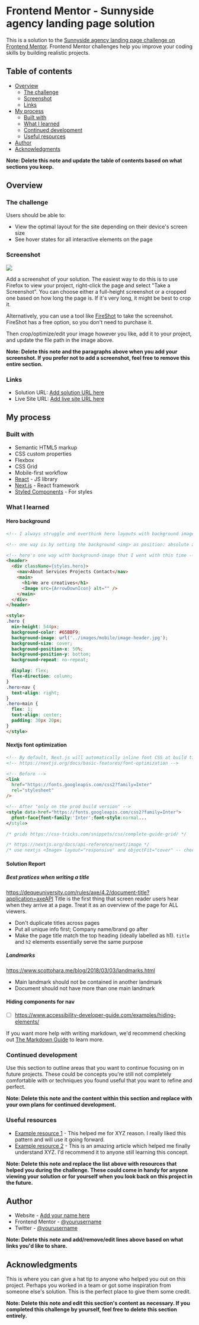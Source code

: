 # Frontend Mentor - Sunnyside agency landing page solution

This is a solution to the [Sunnyside agency landing page challenge on Frontend Mentor](https://www.frontendmentor.io/challenges/sunnyside-agency-landing-page-7yVs3B6ef). Frontend Mentor challenges help you improve your coding skills by building realistic projects.

## Table of contents

- [Overview](#overview)
  - [The challenge](#the-challenge)
  - [Screenshot](#screenshot)
  - [Links](#links)
- [My process](#my-process)
  - [Built with](#built-with)
  - [What I learned](#what-i-learned)
  - [Continued development](#continued-development)
  - [Useful resources](#useful-resources)
- [Author](#author)
- [Acknowledgments](#acknowledgments)

**Note: Delete this note and update the table of contents based on what sections you keep.**

## Overview

### The challenge

Users should be able to:

- View the optimal layout for the site depending on their device's screen size
- See hover states for all interactive elements on the page

### Screenshot

![](./screenshot.jpg)

Add a screenshot of your solution. The easiest way to do this is to use Firefox to view your project, right-click the page and select "Take a Screenshot". You can choose either a full-height screenshot or a cropped one based on how long the page is. If it's very long, it might be best to crop it.

Alternatively, you can use a tool like [FireShot](https://getfireshot.com/) to take the screenshot. FireShot has a free option, so you don't need to purchase it.

Then crop/optimize/edit your image however you like, add it to your project, and update the file path in the image above.

**Note: Delete this note and the paragraphs above when you add your screenshot. If you prefer not to add a screenshot, feel free to remove this entire section.**

### Links

- Solution URL: [Add solution URL here](https://your-solution-url.com)
- Live Site URL: [Add live site URL here](https://your-live-site-url.com)

## My process

### Built with

- Semantic HTML5 markup
- CSS custom properties
- Flexbox
- CSS Grid
- Mobile-first workflow
- [React](https://reactjs.org/) - JS library
- [Next.js](https://nextjs.org/) - React framework
- [Styled Components](https://styled-components.com/) - For styles

### What I learned

#### Hero background

```html
<!-- I always struggle and overthink hero layouts with background images under overlay text -->

<!-- one way is by setting the background <img> as position: absolute and the content as siblings -- which could not make it work to my liking -->

<!-- here's one way with background-image that I went with this time -->
<header>
  <div className={styles.hero}>
    <nav>About Services Projects Contact</nav>
    <main>
      <h1>We are creatives</h1>
      <Image src={ArrowDownIcon} alt="" />
    </main>
  </div>
</header>

<style>
.hero {
  min-height: 544px;
  background-color: #65BBF9;
  background-image: url('../images/mobile/image-header.jpg');
  background-size: cover;
  background-position-x: 50%;
  background-position-y: bottom;
  background-repeat: no-repeat;

  display: flex;
  flex-direction: column;
}
.hero>nav {
  text-align: right;
}
.hero>main {
  flex: 1;
  text-align: center;
  padding: 30px 20px;
}
</style>
```

#### Nextjs font optimization

```html
<!-- By default, Next.js will automatically inline font CSS at build time, eliminating an extra round trip to fetch font declarations. This results in improvements to First Contentful Paint (FCP) and Largest Contentful Paint (LCP). -->
<!-- https://nextjs.org/docs/basic-features/font-optimization -->

<!-- Before -->
<link
  href="https://fonts.googleapis.com/css2?family=Inter"
  rel="stylesheet"
/>

<!-- After "only on the prod build version" -->
<style data-href="https://fonts.googleapis.com/css2?family=Inter">
  @font-face{font-family:'Inter';font-style:normal...
</style>
```

```css
/* grids https://css-tricks.com/snippets/css/complete-guide-grid/ */

/* https://nextjs.org/docs/api-reference/next/image */
/* use nextjs <Image> layout="responsive" and objectFit="cover" -- check out the other props */

```

#### Solution Report

##### Best pratices when writing a title

https://dequeuniversity.com/rules/axe/4.2/document-title?application=axeAPI
Title is the first thing that screen reader users hear when they arrive at a page. Treat it as an overview of the page for ALL viewers.

- Don't duplicate titles across pages
- Put all unique info first; Company name/brand go after
- Make the page title match the top heading (ideally labelled as h1). `title` and `h2` elements essentially serve the same purpose

##### Landmarks

https://www.scottohara.me/blog/2018/03/03/landmarks.html

- Main landmark should not be contained in another landmark
- Document should not have more than one main landmark

#### Hiding components for nav

- [ ] https://www.accessibility-developer-guide.com/examples/hiding-elements/

If you want more help with writing markdown, we'd recommend checking out [The Markdown Guide](https://www.markdownguide.org/) to learn more.

### Continued development

Use this section to outline areas that you want to continue focusing on in future projects. These could be concepts you're still not completely comfortable with or techniques you found useful that you want to refine and perfect.

**Note: Delete this note and the content within this section and replace with your own plans for continued development.**

### Useful resources

- [Example resource 1](https://www.example.com) - This helped me for XYZ reason. I really liked this pattern and will use it going forward.
- [Example resource 2](https://www.example.com) - This is an amazing article which helped me finally understand XYZ. I'd recommend it to anyone still learning this concept.

**Note: Delete this note and replace the list above with resources that helped you during the challenge. These could come in handy for anyone viewing your solution or for yourself when you look back on this project in the future.**

## Author

- Website - [Add your name here](https://www.your-site.com)
- Frontend Mentor - [@yourusername](https://www.frontendmentor.io/profile/yourusername)
- Twitter - [@yourusername](https://www.twitter.com/yourusername)

**Note: Delete this note and add/remove/edit lines above based on what links you'd like to share.**

## Acknowledgments

This is where you can give a hat tip to anyone who helped you out on this project. Perhaps you worked in a team or got some inspiration from someone else's solution. This is the perfect place to give them some credit.

**Note: Delete this note and edit this section's content as necessary. If you completed this challenge by yourself, feel free to delete this section entirely.**
